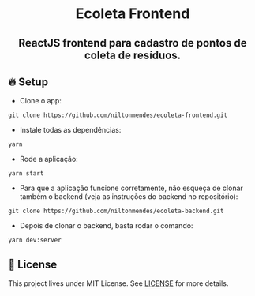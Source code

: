 <h1 align="center">
  Ecoleta Frontend
</h1>

<h2 align="center">
  ReactJS frontend para cadastro de pontos de coleta de resíduos.
</h2>

## 🔥 Setup

- Clone o app:
```
git clone https://github.com/niltonmendes/ecoleta-frontend.git
```
- Instale todas as dependências:
```
yarn
```
- Rode a aplicação:
```
yarn start
```
- Para que a aplicação funcione corretamente, não esqueça de clonar também o backend (veja as instruções do backend no repositório):
```
git clone https://github.com/niltonmendes/ecoleta-backend.git
```
- Depois de clonar o backend, basta rodar o comando:
```
yarn dev:server
```

## 📝 License

This project lives under MIT License. See [LICENSE](LICENSE.md) for more details.

